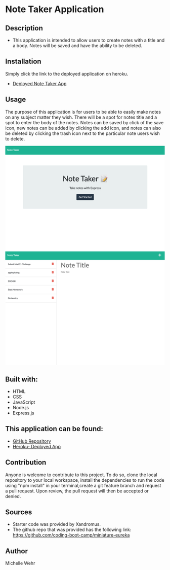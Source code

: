 # Note Taker Application

## Description

- This application is intended to allow users to create notes with a title and a body. Notes will be saved and have the ability to be deleted.

## Installation

Simply click the link to the deployed application on heroku.

- [Deployed Note Taker App](https://safe-beach-19758.herokuapp.com/)

## Usage

The purpose of this application is for users to be able to easily make notes on any subject matter they wish. There will be a spot for notes title and a spot to enter the body of the notes. Notes can be saved by click of the save icon, new notes can be added by clicking the add icon, and notes can also be deleted by clicking the trash icon next to the particular note users wish to delete.

![image](./images/noteshomepage.png)
![image](./images/notes-list.png)

## Built with:

- HTML
- CSS
- JavaScript
- Node.js
- Express.js

## This application can be found:

- [GitHub Repository](https://github.com/michellewehr/note-taker)
- [Heroku- Deployed App](https://safe-beach-19758.herokuapp.com/)

## Contribution

Anyone is welcome to contribute to this project. To do so, clone the local repository to your local workspace, install the dependencies to run the code using "npm install" in your terminal,create a git feature branch and request a pull request. Upon review, the pull request will then be accepted or denied.

## Sources

- Starter code was provided by Xandromus.
- The github repo that was provided has the following link: https://github.com/coding-boot-camp/miniature-eureka

## Author

Michelle Wehr

